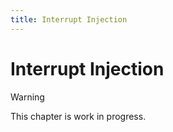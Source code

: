 ```yaml
---
title: Interrupt Injection
---
```


# Interrupt Injection

> [!WARNING]
> This chapter is work in progress.
